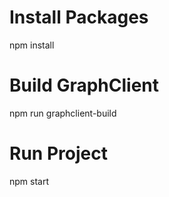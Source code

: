 # Install Packages
npm install

# Build GraphClient
npm run graphclient-build

# Run Project
npm start